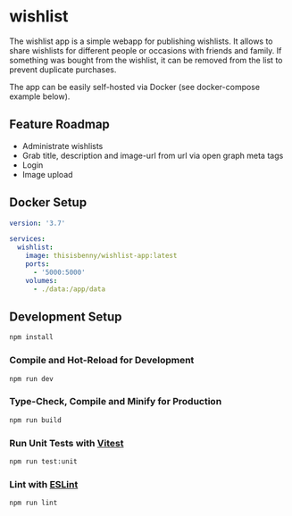 # wishlist

The wishlist app is a simple webapp for publishing wishlists. It allows to share wishlists for different people or occasions with friends and family. If something was bought from the wishlist, it can be removed from the list to prevent duplicate purchases.

The app can be easily self-hosted via Docker (see docker-compose example below).

## Feature Roadmap

- Administrate wishlists
- Grab title, description and image-url from url via open graph meta tags
- Login
- Image upload

## Docker Setup

```yaml
version: '3.7'

services:
  wishlist:
    image: thisisbenny/wishlist-app:latest
    ports:
      - '5000:5000'
    volumes:
      - ./data:/app/data
```

## Development Setup

```sh
npm install
```

### Compile and Hot-Reload for Development

```sh
npm run dev
```

### Type-Check, Compile and Minify for Production

```sh
npm run build
```

### Run Unit Tests with [Vitest](https://vitest.dev/)

```sh
npm run test:unit
```

### Lint with [ESLint](https://eslint.org/)

```sh
npm run lint
```
